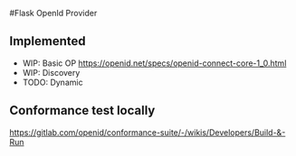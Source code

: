 #Flask OpenId Provider


## Implemented
- WIP: Basic OP https://openid.net/specs/openid-connect-core-1_0.html
- WIP: Discovery
- TODO: Dynamic 
  


## Conformance test locally
https://gitlab.com/openid/conformance-suite/-/wikis/Developers/Build-&-Run
